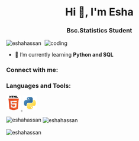 
<h1 align="center">Hi 👋, I'm Esha</h1>
<h3 align="center">Bsc.Statistics Student</h3>
<img align="right" alt="coding" width=400" src="https://cdn.dribbble.com/users/330915/screenshots/3587000/10_coding_dribbble.gif">

<p align="left"> <img src="https://komarev.com/ghpvc/?username=eshahassan&label=Profile%20views&color=0e75b6&style=flat" alt="eshahassan" /> </p>

- 🌱 I’m currently learning **Python and SQL**

<h3 align="left">Connect with me:</h3>
<p align="left">
</p>

<h3 align="left">Languages and Tools:</h3>
<p align="left"> <a href="https://www.w3.org/html/" target="_blank" rel="noreferrer"> <img src="https://raw.githubusercontent.com/devicons/devicon/master/icons/html5/html5-original-wordmark.svg" alt="html5" width="40" height="40"/> </a> <a href="https://www.python.org" target="_blank" rel="noreferrer"> <img src="https://raw.githubusercontent.com/devicons/devicon/master/icons/python/python-original.svg" alt="python" width="40" height="40"/> </a> </p>

<p><img align="left" src="https://github-readme-stats.vercel.app/api/top-langs?username=eshahassan&show_icons=true&locale=en&layout=compact" alt="eshahassan" /></p>

<p>&nbsp;<img align="center" src="https://github-readme-stats.vercel.app/api?username=eshahassan&show_icons=true&locale=en" alt="eshahassan" /></p>

<p><img align="center" src="https://github-readme-streak-stats.herokuapp.com/?user=eshahassan&" alt="eshahassan" /></p>
